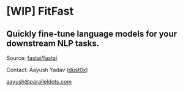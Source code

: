 # [WIP] FitFast

## Quickly fine-tune language models for your downstream NLP tasks.

Source: [fastai/fastai](https://github.com/fastai/fastai)

Contact: Aayush Yadav ([dust0x](https://github.com/dust0x))

<aayush@paralleldots.com>
